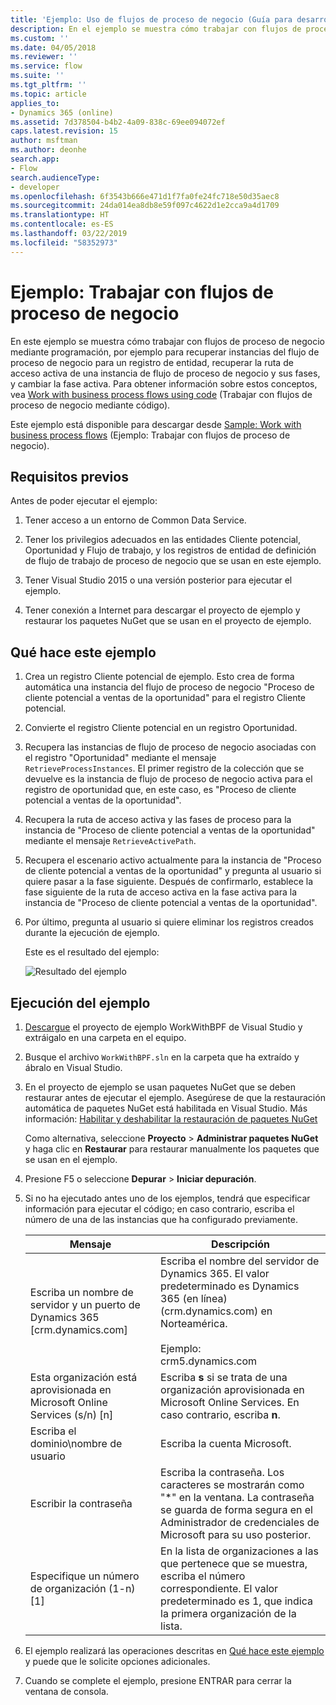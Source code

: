 ```yaml
---
title: 'Ejemplo: Uso de flujos de proceso de negocio (Guía para desarrolladores de Dynamics 365 Customer Engagement) | Microsoft Docs'
description: En el ejemplo se muestra cómo trabajar con flujos de proceso de negocio mediante programación, por ejemplo para recuperar instancias del flujo de proceso de negocio para un registro de entidad, recuperar la ruta de acceso activa de una instancia de flujo de proceso de negocio y sus fases, y cambiar la fase activa.
ms.custom: ''
ms.date: 04/05/2018
ms.reviewer: ''
ms.service: flow
ms.suite: ''
ms.tgt_pltfrm: ''
ms.topic: article
applies_to:
- Dynamics 365 (online)
ms.assetid: 7d378504-b4b2-4a09-838c-69ee094072ef
caps.latest.revision: 15
author: msftman
ms.author: deonhe
search.app:
- Flow
search.audienceType:
- developer
ms.openlocfilehash: 6f3543b666e471d1f7fa0fe24fc718e50d35aec8
ms.sourcegitcommit: 24da014ea8db8e59f097c4622d1e2cca9a4d1709
ms.translationtype: HT
ms.contentlocale: es-ES
ms.lasthandoff: 03/22/2019
ms.locfileid: "58352973"
---
```

# <a name="sample-work-with-business-process-flows"></a>Ejemplo: Trabajar con flujos de proceso de negocio

En este ejemplo se muestra cómo trabajar con flujos de proceso de negocio mediante programación, por ejemplo para recuperar instancias del flujo de proceso de negocio para un registro de entidad, recuperar la ruta de acceso activa de una instancia de flujo de proceso de negocio y sus fases, y cambiar la fase activa. Para obtener información sobre estos conceptos, vea [Work with business process flows using code](business-process-flows-code.md) (Trabajar con flujos de proceso de negocio mediante código).  

 Este ejemplo está disponible para descargar desde [Sample: Work with business process flows](https://go.microsoft.com/fwlink/p/?LinkId=846108) (Ejemplo: Trabajar con flujos de proceso de negocio).  

<a name="BKMK_Prerequisites"></a>   
## <a name="prerequisites"></a>Requisitos previos  
 Antes de poder ejecutar el ejemplo:  

1. Tener acceso a un entorno de Common Data Service.  

2. Tener los privilegios adecuados en las entidades Cliente potencial, Oportunidad y Flujo de trabajo, y los registros de entidad de definición de flujo de trabajo de proceso de negocio que se usan en este ejemplo.  

3. Tener Visual Studio 2015 o una versión posterior para ejecutar el ejemplo.  

4. Tener conexión a Internet para descargar el proyecto de ejemplo y restaurar los paquetes NuGet que se usan en el proyecto de ejemplo.  

<a name="BKMK_WhatThisSampleDoes"></a>   
## <a name="what-this-sample-does"></a>Qué hace este ejemplo  

1.  Crea un registro Cliente potencial de ejemplo. Esto crea de forma automática una instancia del flujo de proceso de negocio "Proceso de cliente potencial a ventas de la oportunidad" para el registro Cliente potencial.  

2.  Convierte el registro Cliente potencial en un registro Oportunidad.  


4.  Recupera las instancias de flujo de proceso de negocio asociadas con el registro "Oportunidad" mediante el mensaje `RetrieveProcessInstances`. El primer registro de la colección que se devuelve es la instancia de flujo de proceso de negocio activa para el registro de oportunidad que, en este caso, es "Proceso de cliente potencial a ventas de la oportunidad".  

5.  Recupera la ruta de acceso activa y las fases de proceso para la instancia de "Proceso de cliente potencial a ventas de la oportunidad" mediante el mensaje `RetrieveActivePath`.  

6.  Recupera el escenario activo actualmente para la instancia de "Proceso de cliente potencial a ventas de la oportunidad" y pregunta al usuario si quiere pasar a la fase siguiente. Después de confirmarlo, establece la fase siguiente de la ruta de acceso activa en la fase activa para la instancia de "Proceso de cliente potencial a ventas de la oportunidad".  

7.  Por último, pregunta al usuario si quiere eliminar los registros creados durante la ejecución de ejemplo.  

     Este es el resultado del ejemplo:  

    ![Resultado del ejemplo](media/work-with-bpf-sample-output.png "Sample output")  

<a name="BKMK_runSample"></a>   
## <a name="run-the-sample"></a>Ejecución del ejemplo  

1. [Descargue](https://go.microsoft.com/fwlink/p/?LinkId=846108) el proyecto de ejemplo WorkWithBPF de Visual Studio y extráigalo en una carpeta en el equipo.  

2. Busque el archivo `WorkWithBPF.sln` en la carpeta que ha extraído y ábralo en Visual Studio.  

3. En el proyecto de ejemplo se usan paquetes NuGet que se deben restaurar antes de ejecutar el ejemplo. Asegúrese de que la restauración automática de paquetes NuGet está habilitada en Visual Studio. Más información: [Habilitar y deshabilitar la restauración de paquetes NuGet](https://go.microsoft.com/fwlink/?linkid=846106)  

    Como alternativa, seleccione **Proyecto** > **Administrar paquetes NuGet** y haga clic en **Restaurar** para restaurar manualmente los paquetes que se usan en el ejemplo.  

4. Presione F5 o seleccione **Depurar** > **Iniciar depuración**.  

5. Si no ha ejecutado antes uno de los ejemplos, tendrá que especificar información para ejecutar el código; en caso contrario, escriba el número de una de las instancias que ha configurado previamente.  


   |                                 Mensaje                                  |                                                                                             Descripción                                                                                             |
   |-------------------------------------------------------------------------|-----------------------------------------------------------------------------------------------------------------------------------------------------------------------------------------------------|
   |      Escriba un nombre de servidor y un puerto de Dynamics 365 [crm.dynamics.com]       | Escriba el nombre del servidor de Dynamics 365. El valor predeterminado es Dynamics 365 (en línea) (crm.dynamics.com) en Norteamérica.<br /><br /> Ejemplo: <br />crm5.dynamics.com |
   | Esta organización está aprovisionada en Microsoft Online Services (s/n) [n] |                                                 Escriba **s** si se trata de una organización aprovisionada en Microsoft Online Services. En caso contrario, escriba **n**.                                                  |
   |                          Escriba el dominio\nombre de usuario                          |                                                                                    Escriba la cuenta Microsoft.                                                                                     |
   |                             Escribir la contraseña                              |                      Escriba la contraseña. Los caracteres se mostrarán como "\*" en la ventana. La contraseña se guarda de forma segura en el Administrador de credenciales de Microsoft para su uso posterior.                       |
   |                Especifique un número de organización (1-n) [1]                 |                      En la lista de organizaciones a las que pertenece que se muestra, escriba el número correspondiente. El valor predeterminado es 1, que indica la primera organización de la lista.                       |


6. El ejemplo realizará las operaciones descritas en [Qué hace este ejemplo](#what-this-sample-does) y puede que le solicite opciones adicionales.  

7. Cuando se complete el ejemplo, presione ENTRAR para cerrar la ventana de consola.  

